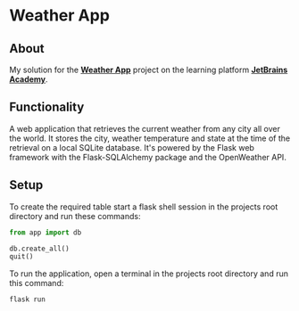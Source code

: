 # Weather App

## About

My solution for the [**Weather App**][project] project on the learning platform [**JetBrains Academy**][platform].

[platform]: https://hyperskill.org/

[project]: https://hyperskill.org/projects/164

## Functionality

A web application that retrieves the current weather from any city all over the world. It stores the city, weather
temperature and state at the time of the retrieval on a local SQLite database. It's powered by the Flask web framework
with the Flask-SQLAlchemy package and the OpenWeather API.

## Setup

To create the required table start a flask shell session in the projects root directory and run these commands:

```py
from app import db

db.create_all()
quit()
```

To run the application, open a terminal in the projects root directory and run this command:

```bash
flask run
```